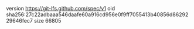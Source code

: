 version https://git-lfs.github.com/spec/v1
oid sha256:27c22adbaaa546daafe60a916cd956e0f9ff7055413b40856d8629229646fec7
size 66805
